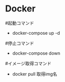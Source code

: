 # Docker
#起動コマンド
- docker-compose up -d

#停止コマンド
- docker-compose down

#イメージ取得コマンド
- docker pull 取得img名
